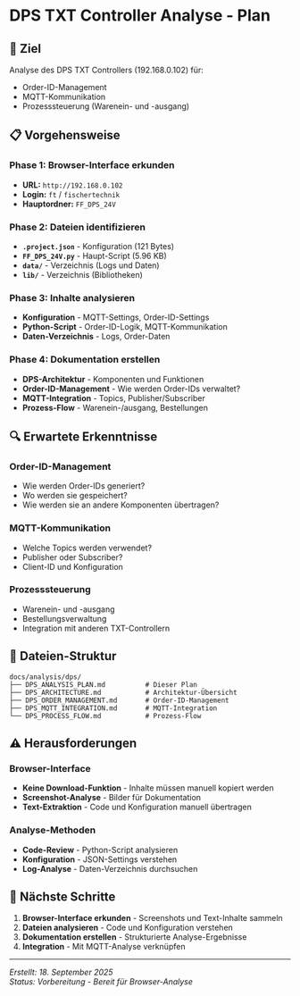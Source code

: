 # DPS TXT Controller Analyse - Plan

## 🎯 Ziel
Analyse des DPS TXT Controllers (192.168.0.102) für:
- Order-ID-Management
- MQTT-Kommunikation
- Prozesssteuerung (Warenein- und -ausgang)

## 📋 Vorgehensweise

### Phase 1: Browser-Interface erkunden
- **URL:** `http://192.168.0.102`
- **Login:** `ft` / `fischertechnik`
- **Hauptordner:** `FF_DPS_24V`

### Phase 2: Dateien identifizieren
- **`.project.json`** - Konfiguration (121 Bytes)
- **`FF_DPS_24V.py`** - Haupt-Script (5.96 KB)
- **`data/`** - Verzeichnis (Logs und Daten)
- **`lib/`** - Verzeichnis (Bibliotheken)

### Phase 3: Inhalte analysieren
- **Konfiguration** - MQTT-Settings, Order-ID-Settings
- **Python-Script** - Order-ID-Logik, MQTT-Kommunikation
- **Daten-Verzeichnis** - Logs, Order-Daten

### Phase 4: Dokumentation erstellen
- **DPS-Architektur** - Komponenten und Funktionen
- **Order-ID-Management** - Wie werden Order-IDs verwaltet?
- **MQTT-Integration** - Topics, Publisher/Subscriber
- **Prozess-Flow** - Warenein-/ausgang, Bestellungen

## 🔍 Erwartete Erkenntnisse

### Order-ID-Management
- Wie werden Order-IDs generiert?
- Wo werden sie gespeichert?
- Wie werden sie an andere Komponenten übertragen?

### MQTT-Kommunikation
- Welche Topics werden verwendet?
- Publisher oder Subscriber?
- Client-ID und Konfiguration

### Prozesssteuerung
- Warenein- und -ausgang
- Bestellungsverwaltung
- Integration mit anderen TXT-Controllern

## 📁 Dateien-Struktur

```
docs/analysis/dps/
├── DPS_ANALYSIS_PLAN.md          # Dieser Plan
├── DPS_ARCHITECTURE.md           # Architektur-Übersicht
├── DPS_ORDER_MANAGEMENT.md       # Order-ID-Management
├── DPS_MQTT_INTEGRATION.md       # MQTT-Integration
└── DPS_PROCESS_FLOW.md           # Prozess-Flow
```

## ⚠️ Herausforderungen

### Browser-Interface
- **Keine Download-Funktion** - Inhalte müssen manuell kopiert werden
- **Screenshot-Analyse** - Bilder für Dokumentation
- **Text-Extraktion** - Code und Konfiguration manuell übertragen

### Analyse-Methoden
- **Code-Review** - Python-Script analysieren
- **Konfiguration** - JSON-Settings verstehen
- **Log-Analyse** - Daten-Verzeichnis durchsuchen

## 🚀 Nächste Schritte

1. **Browser-Interface erkunden** - Screenshots und Text-Inhalte sammeln
2. **Dateien analysieren** - Code und Konfiguration verstehen
3. **Dokumentation erstellen** - Strukturierte Analyse-Ergebnisse
4. **Integration** - Mit MQTT-Analyse verknüpfen

---
*Erstellt: 18. September 2025*  
*Status: Vorbereitung - Bereit für Browser-Analyse*
